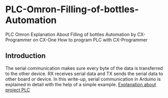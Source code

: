 # PLC-Omron-Filling-of-bottles-Automation
PLC Omron Explanation About Filling of bottles Automation by CX-Programmer on CX-One
How to program PLC with CX-Programmer 

## Introduction

The serial communication makes sure every byte of the data is transferred to the other device. 
RX receives serial data and TX sends the serial data to other board or device. 
In this write-up, serial communication in Arduino is explained in detail with the help of a simple example.
[Explanation about project PLC](https://youtu.be/a6hl7-lfZ4Q) 
